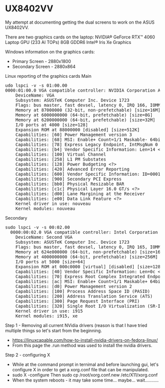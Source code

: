 # UX8402VV

My attempt at documenting getting the dual screens to work on the ASUS UX8402VV.

There are two graphics cards on the laptop:
NVIDIA® GeForce RTX™ 4060 Laptop GPU (233 AI TOPs) 8GB GDDR6 
Intel® Iris Xe Graphics

Windows information on the graphics cards:
- Primary Screen - 2880x1800
- Secondary Screen - 2880x864

Linux reporting of the graphics cards
Main
<pre>udo lspci -v -s 01:00.00                                                                                                        
0000:01:00.0 VGA compatible controller: NVIDIA Corporation AD107M [GeForce RTX 4060 Max-Q / Mobile] (rev a1) (prog-if 00 [VGA controller])
	DeviceName: VGA
	Subsystem: ASUSTeK Computer Inc. Device 1723
	Flags: bus master, fast devsel, latency 0, IRQ 166, IOMMU group 20
	Memory at 87000000 (32-bit, non-prefetchable) [size=16M]
	Memory at 6000000000 (64-bit, prefetchable) [size=8G]
	Memory at 6200000000 (64-bit, prefetchable) [size=32M]
	I/O ports at 4000 [size=128]
	Expansion ROM at 88000000 [disabled] [size=512K]
	Capabilities: [60] Power Management version 3
	Capabilities: [68] MSI: Enable+ Count=1/1 Maskable- 64bit+
	Capabilities: [78] Express Legacy Endpoint, IntMsgNum 0
	Capabilities: [b4] Vendor Specific Information: Len=14 &lt;?&gt;
	Capabilities: [100] Virtual Channel
	Capabilities: [258] L1 PM Substates
	Capabilities: [128] Power Budgeting &lt;?&gt;
	Capabilities: [420] Advanced Error Reporting
	Capabilities: [600] Vendor Specific Information: ID=0001 Rev=1 Len=024 &lt;?&gt;
	Capabilities: [900] Secondary PCI Express
	Capabilities: [bb0] Physical Resizable BAR
	Capabilities: [c1c] Physical Layer 16.0 GT/s &lt;?&gt;
	Capabilities: [d00] Lane Margining at the Receiver
	Capabilities: [e00] Data Link Feature &lt;?&gt;
	Kernel driver in use: nouveau
	Kernel modules: nouveau
</pre>
Secondary
<pre>sudo lspci -v -s 00:02.00 
  0000:00:02.0 VGA compatible controller: Intel Corporation Raptor Lake-P [Iris Xe Graphics] (rev 04) (prog-if 00 [VGA controller])
	DeviceName: Second VGA
	Subsystem: ASUSTeK Computer Inc. Device 1723
	Flags: bus master, fast devsel, latency 0, IRQ 165, IOMMU group 0
	Memory at 624e000000 (64-bit, non-prefetchable) [size=16M]
	Memory at 4000000000 (64-bit, prefetchable) [size=256M]
	I/O ports at 5000 [size=64]
	Expansion ROM at 000c0000 [virtual] [disabled] [size=128K]
	Capabilities: [40] Vendor Specific Information: Len=0c &lt;?&gt;
	Capabilities: [70] Express Root Complex Integrated Endpoint, IntMsgNum 0
	Capabilities: [ac] MSI: Enable+ Count=1/1 Maskable+ 64bit-
	Capabilities: [d0] Power Management version 2
	Capabilities: [100] Process Address Space ID (PASID)
	Capabilities: [200] Address Translation Service (ATS)
	Capabilities: [300] Page Request Interface (PRI)
	Capabilities: [320] Single Root I/O Virtualization (SR-IOV)
	Kernel driver in use: i915
	Kernel modules: i915, xe
</pre>

Step 1 - Removing all current NVidia drivers (reason is that I have tried multiple things so let's start from the beginning.
- https://linuxcapable.com/how-to-install-nvidia-drivers-on-fedora-linux/
- From this page the .run method was used to install the nvidia drivers.


Step 2 - configuring X
- While at the command prompt in ternimal and before launching gui, let's configure X in order to get a xorg.conf file that can be manipulated.
- sudo X -configure Then sudo cp /root/xorg.conf.new /etc/X11/xorg.conf
- When the system reboots - it may take some time... maybe... wait...........

